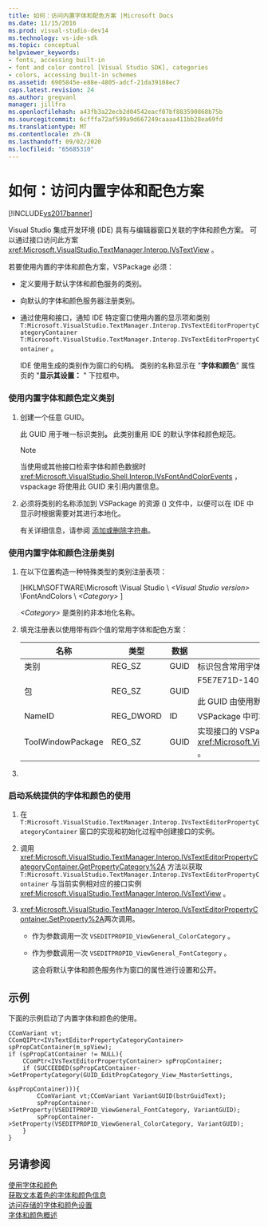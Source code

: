 ```yaml
---
title: 如何：访问内置字体和配色方案 |Microsoft Docs
ms.date: 11/15/2016
ms.prod: visual-studio-dev14
ms.technology: vs-ide-sdk
ms.topic: conceptual
helpviewer_keywords:
- fonts, accessing built-in
- font and color control [Visual Studio SDK], categories
- colors, accessing built-in schemes
ms.assetid: 6905845e-e88e-4805-adcf-21da39108ec7
caps.latest.revision: 24
ms.author: gregvanl
manager: jillfra
ms.openlocfilehash: a43fb3a22ecb2d04542eacf07bf883590868b75b
ms.sourcegitcommit: 6cfffa72af599a9d667249caaaa411bb28ea69fd
ms.translationtype: MT
ms.contentlocale: zh-CN
ms.lasthandoff: 09/02/2020
ms.locfileid: "65685310"
---
```

# <a name="how-to-access-the-built-in-fonts-and-color-scheme"></a>如何：访问内置字体和配色方案
[!INCLUDE[vs2017banner](../includes/vs2017banner.md)]

Visual Studio 集成开发环境 (IDE) 具有与编辑器窗口关联的字体和颜色方案。 可以通过接口访问此方案 <xref:Microsoft.VisualStudio.TextManager.Interop.IVsTextView> 。  
  
 若要使用内置的字体和颜色方案，VSPackage 必须：  
  
- 定义要用于默认字体和颜色服务的类别。  
  
- 向默认的字体和颜色服务器注册类别。  
  
- 通过使用和接口，通知 IDE 特定窗口使用内置的显示项和类别 `T:Microsoft.VisualStudio.TextManager.Interop.IVsTextEditorPropertyCategoryContainer` `T:Microsoft.VisualStudio.TextManager.Interop.IVsTextEditorPropertyContainer` 。  
  
  IDE 使用生成的类别作为窗口的句柄。 类别的名称显示在 "**字体和颜色**" 属性页的 "**显示其设置：** " 下拉框中。  
  
### <a name="to-define-a-category-using-built-in-fonts-and-colors"></a>使用内置字体和颜色定义类别  
  
1. 创建一个任意 GUID。  
  
    此 GUID 用于唯一标识类别<strong>。</strong> 此类别重用 IDE 的默认字体和颜色规范。  
  
   > [!NOTE]
   > 当使用或其他接口检索字体和颜色数据时 <xref:Microsoft.VisualStudio.Shell.Interop.IVsFontAndColorEvents> ，vspackage 将使用此 GUID 来引用内置信息。  
  
2. 必须将类别的名称添加到 VSPackage 的资源 () 文件中，以便可以在 IDE 中显示时根据需要对其进行本地化。  
  
    有关详细信息，请参阅 [添加或删除字符串](https://msdn.microsoft.com/library/077077b4-0f4b-4633-92d6-60b321164cab)。  
  
### <a name="to-register-a-category-using-built-in-fonts-and-colors"></a>使用内置字体和颜色注册类别  
  
1. 在以下位置构造一种特殊类型的类别注册表项：  
  
     [HKLM\SOFTWARE\Microsoft \Visual Studio \\ *\<Visual Studio version>* \FontAndColors \\ *\<Category>* ]  
  
     *\<Category>* 是类别的非本地化名称。  
  
2. 填充注册表以使用带有四个值的常用字体和配色方案：  
  
    |名称|类型|数据|说明|  
    |----------|----------|----------|-----------------|  
    |类别|REG_SZ|GUID|标识包含常用字体和配色方案的类别的任意 GUID。|  
    |包|REG_SZ|GUID|F5E7E71D-1401-11D1-883B-0000F87579D2<br /><br /> 此 GUID 由使用默认字体和颜色配置的所有 Vspackage 使用。|  
    |NameID|REG_DWORD|ID|VSPackage 中可本地化类别名称的资源 ID。|  
    |ToolWindowPackage|REG_SZ|GUID|实现接口的 VSPackage 的 GUID <xref:Microsoft.VisualStudio.TextManager.Interop.IVsTextView> 。|  
  
3. 
  
### <a name="to-initiate-the-use-of-system-provided-fonts-and-colors"></a>启动系统提供的字体和颜色的使用  
  
1. 在 `T:Microsoft.VisualStudio.TextManager.Interop.IVsTextEditorPropertyCategoryContainer` 窗口的实现和初始化过程中创建接口的实例。  
  
2. 调用 <xref:Microsoft.VisualStudio.TextManager.Interop.IVsTextEditorPropertyCategoryContainer.GetPropertyCategory%2A> 方法以获取 `T:Microsoft.VisualStudio.TextManager.Interop.IVsTextEditorPropertyContainer` 与当前实例相对应的接口实例 <xref:Microsoft.VisualStudio.TextManager.Interop.IVsTextView> 。  
  
3. <xref:Microsoft.VisualStudio.TextManager.Interop.IVsTextEditorPropertyContainer.SetProperty%2A>两次调用。  
  
   - 作为参数调用一次 `VSEDITPROPID_ViewGeneral_ColorCategory` 。  
  
   - 作为参数调用一次 `VSEDITPROPID_ViewGeneral_FontCategory` 。  
  
     这会将默认字体和颜色服务作为窗口的属性进行设置和公开。  
  
## <a name="example"></a>示例  
 下面的示例启动了内置字体和颜色的使用。  
  
```  
CComVariant vt;  
CComQIPtr<IVsTextEditorPropertyCategoryContainer> spPropCatContainer(m_spView);  
if (spPropCatContainer != NULL){  
    CComPtr<IVsTextEditorPropertyContainer> spPropContainer;  
    if (SUCCEEDED(spPropCatContainer->GetPropertyCategory(GUID_EditPropCategory_View_MasterSettings,   
                                                          &spPropContainer))){  
        CComVariant vt;CComVariant VariantGUID(bstrGuidText);  
        spPropContainer->SetProperty(VSEDITPROPID_ViewGeneral_FontCategory, VariantGUID);  
        spPropContainer->SetProperty(VSEDITPROPID_ViewGeneral_ColorCategory, VariantGUID);  
    }  
}  
```  
  
## <a name="see-also"></a>另请参阅  
 [使用字体和颜色](../extensibility/using-fonts-and-colors.md)   
 [获取文本着色的字体和颜色信息](../extensibility/getting-font-and-color-information-for-text-colorization.md)   
 [访问存储的字体和颜色设置](../extensibility/accessing-stored-font-and-color-settings.md)   
 [字体和颜色概述](../extensibility/font-and-color-overview.md)
